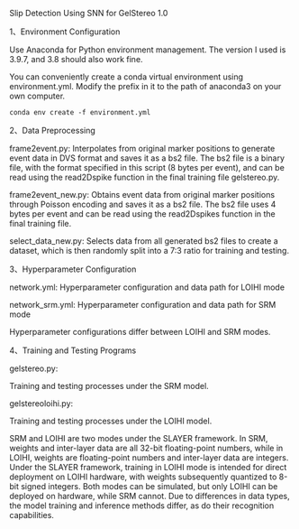 
Slip Detection Using SNN for GelStereo 1.0

1、Environment Configuration

Use Anaconda for Python environment management. The version I used is 3.9.7, and 3.8 should also work fine.

You can conveniently create a conda virtual environment using environment.yml. Modify the prefix in it to the path of anaconda3 on your own computer.

`conda env create -f environment.yml`

2、Data Preprocessing

frame2event.py: Interpolates from original marker positions to generate event data in DVS format and saves it as a bs2 file. The bs2 file is a binary file, with the format specified in this script (8 bytes per event), and can be read using the read2Dspike function in the final training file gelstereo.py.

frame2event_new.py: Obtains event data from original marker positions through Poisson encoding and saves it as a bs2 file. The bs2 file uses 4 bytes per event and can be read using the read2Dspikes function in the final training file.

select_data_new.py: Selects data from all generated bs2 files to create a dataset, which is then randomly split into a 7:3 ratio for training and testing.

3、Hyperparameter Configuration

network.yml: Hyperparameter configuration and data path for LOIHI mode

network_srm.yml: Hyperparameter configuration and data path for SRM mode

Hyperparameter configurations differ between LOIHI and SRM modes.

4、Training and Testing Programs

gelstereo.py:

Training and testing processes under the SRM model.

gelstereoloihi.py:

Training and testing processes under the LOIHI model.

SRM and LOIHI are two modes under the SLAYER framework. In SRM, weights and inter-layer data are all 32-bit floating-point numbers, while in LOIHI, weights are floating-point numbers and inter-layer data are integers. Under the SLAYER framework, training in LOIHI mode is intended for direct deployment on LOIHI hardware, with weights subsequently quantized to 8-bit signed integers. Both modes can be simulated, but only LOIHI can be deployed on hardware, while SRM cannot. Due to differences in data types, the model training and inference methods differ, as do their recognition capabilities.
